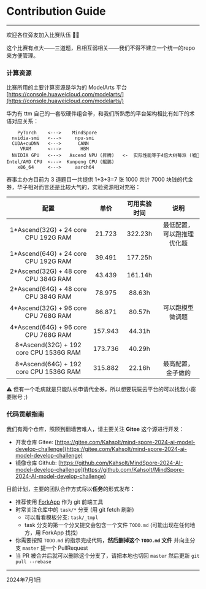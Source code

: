 # Contribution Guide

----

欢迎各位旁友加入比赛队伍 🤗🎉

这个比赛有点大——三道题，且相互弱相关——我们不得不建立一个统一的repo来方便管理。


### 计算资源

比赛所用的主要计算资源是华为的 ModelArts 平台 [https://console.huaweicloud.com/modelarts/](https://console.huaweicloud.com/modelarts/)

华为有 ttm 自己的一套软硬件组合拳，和我们所熟悉的平台架构相比有如下的术语对应关系：

```
    PyTorch    <--->    MindSpore
  nvidia-smi   <--->     npu-smi
  CUDA+cuDNN   <--->      CANN
     VRAM      <--->       HBM
  NVIDIA GPU   <--->   Ascend NPU (昇腾)   <-  实际性能等于4倍大树莓派 (嘘🤫
Intel/AMD CPU  <--->  Kunpeng CPU (鲲鹏)
    x86_64     <--->     aarch64
```

赛事主办方目前为 3 道题目一共提供 1+3+3=7 张 1000 共计 7000 块钱的代金券，华子相对而言还是比较大气的，实验资源相对充裕：

| 配置 | 单价 | 可用实验时间 | 说明 |
| :-: | :-: | :-: | :-: |
| 1*Ascend(32G) +  24 core CPU  192G RAM |  21.723 | 322.23h | 最低配置，可以跑推理优化题 |
| 1*Ascend(64G) +  24 core CPU  192G RAM |  39.491 | 177.25h | |
| 2*Ascend(32G) +  48 core CPU  384G RAM |  43.439 | 161.14h | |
| 2*Ascend(64G) +  48 core CPU  384G RAM |  78.975 |  88.63h | |
| 4*Ascend(32G) +  96 core CPU  768G RAM |  86.871 |  80.57h | 可以跑模型微调题 |
| 4*Ascend(64G) +  96 core CPU  768G RAM | 157.943 |  44.31h | |
| 8*Ascend(32G) + 192 core CPU 1536G RAM | 173.736 |  40.29h | |
| 8*Ascend(64G) + 192 core CPU 1536G RAM | 315.882 |  22.16h | 最高配置，金子做的 |

⚠ 但有一个毛病就是只能队长申请代金券，所以想要玩玩云平台的可以找我小窗要账号 ;)


### 代码贡献指南

我们有两个仓库，照顾到翻墙苦难人，请主要关注 **Gitee** 这个源进行开发：

- 开发仓库 Gitee: [https://gitee.com/Kahsolt/mind-spore-2024-ai-model-develop-challenge](https://gitee.com/Kahsolt/mind-spore-2024-ai-model-develop-challenge)
- 镜像仓库 Github: [https://github.com/Kahsolt/MindSpore-2024-AI-model-develop-challenge](https://github.com/Kahsolt/MindSpore-2024-AI-model-develop-challenge)

目前计划，主要的团队合作方式将以**任务**的形式发布：

- 推荐使用 [ForkApp](https://git-fork.com/) 作为 git 前端工具
- 时常关注仓库中的 `task/*` 分支 (用 git fetch 刷新)
  - 可以看看模板分支: `task/_tmpl`
  - task 分支的第一个分叉提交会包含一个文件 `TODO.md` (可能出现在任何地方，用 ForkApp 找找)
- 你需要按照 `TODO.md` 的指示完成代码，**然后删掉这个 `TODO.md` 文件** 并向主分支 `master` 提一个 PullRequest
- 当 PR 被合并后就可以删除这个分支了，请把本地也切回 `master` 然后更新 `git pull --rebase`

----
2024年7月1日
